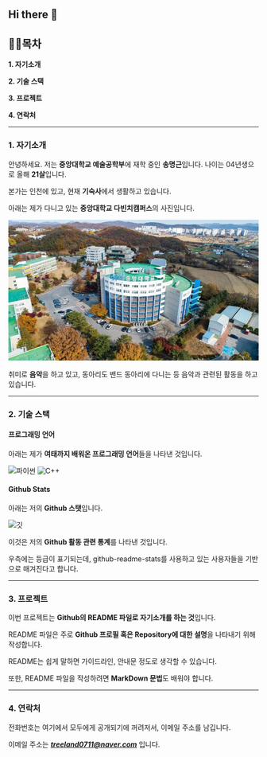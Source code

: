 ## Hi there 👋

## 👨‍🏫목차
__1. 자기소개__

__2. 기술 스택__

__3. 프로젝트__

__4. 연락처__

---
### 1. 자기소개
안녕하세요. 저는 **중앙대학교 예술공학부**에 재학 중인 **송명근**입니다.
나이는 04년생으로 올해 **21살**입니다.

본가는 인천에 있고, 현재 **기숙사**에서 생활하고 있습니다.

아래는 제가 다니고 있는 **중앙대학교 다빈치캠퍼스**의 사진입니다.

![개인 사진](https://github.com/SongMyeonggeun04/SongMyeonggeun04/blob/main/ss1.jpg)

취미로 **음악**을 하고 있고, 동아리도 밴드 동아리에 다니는 등 음악과 관련된 활동을 하고 있습니다.

---
### 2. 기술 스택
#### 프로그래밍 언어
아래는 제가 **여태까지 배워온 프로그래밍 언어**들을 나타낸 것입니다.

![파이썬](https://img.shields.io/badge/Python-3776AB?style=flat-square&logo=Python&logoColor=white)
![C++](https://img.shields.io/badge/C++-00599C?style=flat-square&logo=cplusplus&logoColor=white)


#### Github Stats
아래는 저의 **Github 스탯**입니다.

![깃](https://github-readme-stats.vercel.app/api?username=SongMyeonggeun04)

이것은 저의 **Github 활동 관련 통계**를 나타낸 것입니다.

우측에는 등급이 표기되는데, github-readme-stats를 사용하고 있는 사용자들을 기반으로 매겨진다고 합니다.

---
### 3. 프로젝트
이번 프로젝트는 **Github의 README 파일로 자기소개를 하는 것**입니다. 

README 파일은 주로 **Github 프로필 혹은 Repository에 대한 설명**을 나타내기 위해 작성합니다.

README는 쉽게 말하면 가이드라인, 안내문 정도로 생각할 수 있습니다.

또한, README 파일을 작성하려면 **MarkDown 문법**도 배워야 합니다.

---
### 4. 연락처
전화번호는 여기에서 모두에게 공개되기에 꺼려저서, 이메일 주소를 남깁니다.

이메일 주소는 ***treeland0711@naver.com*** 입니다.
